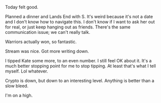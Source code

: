 Today felt good.

Planned a dinner and Lands End with S. It's weird because it's not a date and I don't know how to navigate this. I don't know if I want to ask her out for real, or just keep hanging out as friends. There's the same communication issue; we can't really talk.

Warriors actually won, so fantastic.

Stream was nice. Got more writing down.

I tipped Kate some more, to an even number. I still feel OK about it. It's a much better stopping point for me to stop tipping. At least that's what I tell myself. Lol whatever.

Crypto is down, but down to an interesting level. Anything is better than a slow bleed.

I'm on a high.
